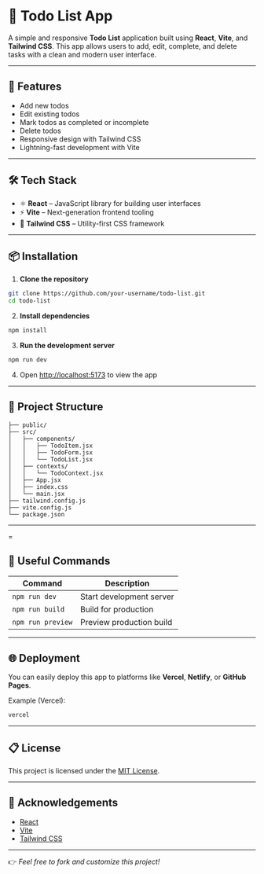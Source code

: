 # 📝 Todo List App

A simple and responsive **Todo List** application built using **React**, **Vite**, and **Tailwind CSS**. This app allows users to add, edit, complete, and delete tasks with a clean and modern user interface.

---

## 🚀 Features

* Add new todos
* Edit existing todos
* Mark todos as completed or incomplete
* Delete todos
* Responsive design with Tailwind CSS
* Lightning-fast development with Vite

---

## 🛠 Tech Stack

* ⚛️ **React** – JavaScript library for building user interfaces
* ⚡ **Vite** – Next-generation frontend tooling
* 🎨 **Tailwind CSS** – Utility-first CSS framework

---

## 📦 Installation

1. **Clone the repository**

```bash
git clone https://github.com/your-username/todo-list.git
cd todo-list
```

2. **Install dependencies**

```bash
npm install
```

3. **Run the development server**

```bash
npm run dev
```

4. Open [http://localhost:5173](http://localhost:5173) to view the app

---

## 📂 Project Structure

```
├── public/
├── src/
│   ├── components/
│   │   ├── TodoItem.jsx
│   │   ├── TodoForm.jsx
│   │   └── TodoList.jsx
│   ├── contexts/
│   │   └── TodoContext.jsx
│   ├── App.jsx
│   ├── index.css
│   └── main.jsx
├── tailwind.config.js
├── vite.config.js
└── package.json
```

---
=

## 🔗 Useful Commands

| Command           | Description              |
| ----------------- | ------------------------ |
| `npm run dev`     | Start development server |
| `npm run build`   | Build for production     |
| `npm run preview` | Preview production build |

---

## 🌐 Deployment

You can easily deploy this app to platforms like **Vercel**, **Netlify**, or **GitHub Pages**.

Example (Vercel):

```bash
vercel
```

---

## 📋 License

This project is licensed under the [MIT License](LICENSE).

---

## 🙏 Acknowledgements

* [React](https://reactjs.org/)
* [Vite](https://vitejs.dev/)
* [Tailwind CSS](https://tailwindcss.com/)

---

👉 *Feel free to fork and customize this project!*
